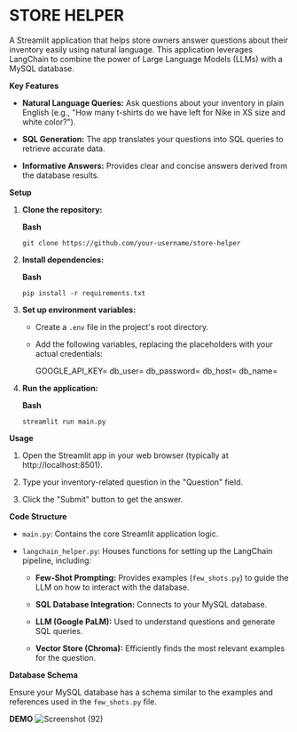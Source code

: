 # **STORE HELPER**

A Streamlit application that helps store owners answer questions about their inventory easily using natural language. This application leverages LangChain to combine the power of Large Language Models (LLMs) with a MySQL database.

**Key Features**

*   **Natural Language Queries:** Ask questions about your inventory in plain English (e.g., "How many t-shirts do we have left for Nike in XS size and white color?").
    
*   **SQL Generation:** The app translates your questions into SQL queries to retrieve accurate data.
    
*   **Informative Answers:** Provides clear and concise answers derived from the database results.
    

**Setup**

1.  **Clone the repository:**
    
    **Bash**
    
        git clone https://github.com/your-username/store-helper
    
2.  **Install dependencies:**
    
    **Bash**
    
        pip install -r requirements.txt
    
3.  **Set up environment variables:**
    
    *   Create a `.env` file in the project's root directory.
        
    *   Add the following variables, replacing the placeholders with your actual credentials:
        
    
        GOOGLE_API_KEY=<Your Google API Key>
        db_user=<Your MySQL Username>
        db_password=<Your MySQL Password>
        db_host=<Your MySQL Host>
        db_name=<Your MySQL Database Name>
        
    
4.  **Run the application:**
    
    **Bash**
    
        streamlit run main.py
    

**Usage**

1.  Open the Streamlit app in your web browser (typically at http://localhost:8501).
    
2.  Type your inventory-related question in the "Question" field.
    
3.  Click the "Submit" button to get the answer.
    

**Code Structure**

*   `main.py`: Contains the core Streamlit application logic.
    
*   `langchain_helper.py`: Houses functions for setting up the LangChain pipeline, including:
    
    *   **Few-Shot Prompting:** Provides examples (`few_shots.py`) to guide the LLM on how to interact with the database.
        
    *   **SQL Database Integration:** Connects to your MySQL database.
        
    *   **LLM (Google PaLM):** Used to understand questions and generate SQL queries.
        
    *   **Vector Store (Chroma):** Efficiently finds the most relevant examples for the question.
        

**Database Schema**

Ensure your MySQL database has a schema similar to the examples and references used in the `few_shots.py` file.


**DEMO**
![Screenshot (92)](https://github.com/varayush007/StoreHelper/assets/108609442/1a38068c-b831-4f94-a1e4-1203d6e9547b)

